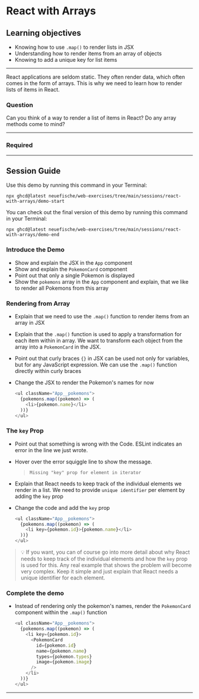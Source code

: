 # React with Arrays

## Learning objectives

- Knowing how to use `.map()` to render lists in JSX
- Understanding how to render items from an array of objects
- Knowing to add a unique key for list items

---

React applications are seldom static. They often render data, which often comes in the form of arrays. This is why we need to learn how to render lists of items in React.

### Question

Can you think of a way to render a list of items in React? Do any array methods come to mind?

---

### Required

---

## Session Guide

Use this demo by running this command in your Terminal:

```
npx ghcd@latest neuefische/web-exercises/tree/main/sessions/react-with-arrays/demo-start
```

You can check out the final version of this demo by running this command in your Terminal:

```
npx ghcd@latest neuefische/web-exercises/tree/main/sessions/react-with-arrays/demo-end
```

### Introduce the Demo

- Show and explain the JSX in the `App` component
- Show and explain the `PokemonCard` component
- Point out that only a single Pokemon is displayed
- Show the `pokemons` array in the `App` component and explain, that we like to render all Pokemons from this array

### Rendering from Array

- Explain that we need to use the `.map()` function to render items from an array in JSX
- Explain that the `.map()` function is used to apply a transformation for each item within in array. We want to transform each object from the array into a `PokemonCard` in the JSX.
- Point out that curly braces `{}` in JSX can be used not only for variables, but for any JavaScript expression. We can use the `.map()` function directly within curly braces
- Change the JSX to render the Pokemon's names for now

  ```js
  <ul className="App__pokemons">
    {pokemons.map((pokemon) => (
      <li>{pokemon.name}</li>
    ))}
  </ul>
  ```

### The `key` Prop

- Point out that something is wrong with the Code. ESLint indicates an error in the line we just wrote.
- Hover over the error squiggle line to show the message.

  > `Missing "key" prop for element in iterator`

- Explain that React needs to keep track of the individual elements we render in a list. We need to provide `unique identifier` per element by adding the `key` prop
- Change the code and add the `key` prop

  ```js
  <ul className="App__pokemons">
    {pokemons.map((pokemon) => (
      <li key={pokemon.id}>{pokemon.name}</li>
    ))}
  </ul>
  ```

> 💡 If you want, you can of course go into more detail about why React needs to keep track of the individual elements and how the `key` prop is used for this. Any real example that shows the problem will become very complex. Keep it simple and just explain that React needs a unique identifier for each element.

### Complete the demo

- Instead of rendering only the pokemon's names, render the `PokemonCard` component within the `.map()` function

  ```js
  <ul className="App__pokemons">
    {pokemons.map((pokemon) => (
      <li key={pokemon.id}>
        <PokemonCard
          id={pokemon.id}
          name={pokemon.name}
          types={pokemon.types}
          image={pokemon.image}
        />
      </li>
    ))}
  </ul>
  ```

---
